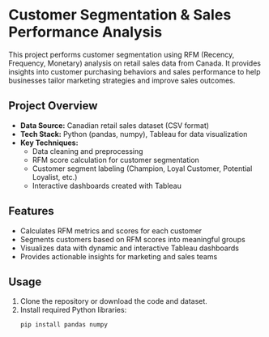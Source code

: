 # Customer Segmentation & Sales Performance Analysis

This project performs customer segmentation using RFM (Recency, Frequency, Monetary) analysis on retail sales data from Canada. It provides insights into customer purchasing behaviors and sales performance to help businesses tailor marketing strategies and improve sales outcomes.

## Project Overview

- **Data Source:** Canadian retail sales dataset (CSV format)
- **Tech Stack:** Python (pandas, numpy), Tableau for data visualization
- **Key Techniques:**
  - Data cleaning and preprocessing
  - RFM score calculation for customer segmentation
  - Customer segment labeling (Champion, Loyal Customer, Potential Loyalist, etc.)
  - Interactive dashboards created with Tableau

## Features

- Calculates RFM metrics and scores for each customer
- Segments customers based on RFM scores into meaningful groups
- Visualizes data with dynamic and interactive Tableau dashboards
- Provides actionable insights for marketing and sales teams

## Usage

1. Clone the repository or download the code and dataset.
2. Install required Python libraries:
   ```bash
   pip install pandas numpy
